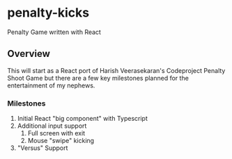 # penalty-kicks
Penalty Game written with React 

## Overview
This will start as a React port of Harish Veerasekaran's Codeproject Penalty Shoot Game but there are a few key milestones planned for the entertainment of my nephews.

### Milestones
1. Initial React "big component" with Typescript
1. Additional input support
    1. Full screen with exit
    1. Mouse "swipe" kicking
2. "Versus" Support
